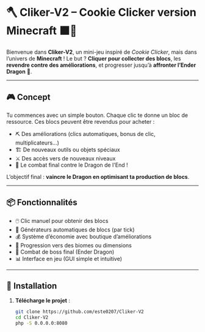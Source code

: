# 🪓 Cliker-V2 – Cookie Clicker version Minecraft 🟫🐉

Bienvenue dans **Cliker-V2**, un mini-jeu inspiré de *Cookie Clicker*, mais dans l’univers de **Minecraft** ! Le but ? **Cliquer pour collecter des blocs**, les **revendre contre des améliorations**, et progresser jusqu’à **affronter l’Ender Dragon** 🐲.

---

## 🎮 Concept

Tu commences avec un simple bouton. Chaque clic te donne un bloc de ressource. Ces blocs peuvent être revendus pour acheter :

- ⛏️ Des améliorations (clics automatiques, bonus de clic, multiplicateurs…)
- 🏗️ De nouveaux outils ou objets spéciaux
- ⚔️ Des accès vers de nouveaux niveaux
- 🐉 Le combat final contre le Dragon de l'End !

L’objectif final : **vaincre le Dragon en optimisant ta production de blocs**.

---

## 📦 Fonctionnalités

- 🖱️ Clic manuel pour obtenir des blocs
- 🔁 Générateurs automatiques de blocs (par tick)
- 💰 Système d’économie avec boutique d’améliorations
- 🌌 Progression vers des biomes ou dimensions
- 🐉 Combat de boss final (Ender Dragon)
- 📊 Interface en jeu (GUI simple et intuitive)

---

## 🚀 Installation

1. **Télécharge le projet** :
   ```bash
   git clone https://github.com/este0207/Cliker-V2
   cd Cliker-V2
   php -S 0.0.0.0:8080
